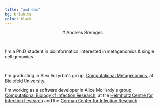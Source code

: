 ```yaml
---
title: "andreas"
bg: briwhite
color: black
---
```


<p align="center">
# Andreas Bremges
</p>

<br/>

I'm a Ph.D. student in bioinformatics, interested in metagenomics & single cell genomics.

<br/>

I'm graduating in Alex Sczyrba's group, <a href="http://www.cebitec.uni-bielefeld.de/cmg/" target="_blank">Computational Metagenomics</a>, at <a href="http://uni-bielefeld.de/" target="_blank">Bielefeld University</a>.

I'm working as a software developer in Alice McHardy's group, <a href="http://www.helmholtz-hzi.de/en/research/research_topics/bacterial_and_viral_pathogens/computational_biology_of_infection_research/" target="_blank">Computational Biology of Infection Research</a>, at the <a href="http://www.helmholtz-hzi.de/en/" target="_blank">Helmholtz Centre for Infection Research</a> and the <a href="http://www.dzif.de/en/" target="_blank">German Center for Infection Research</a>
